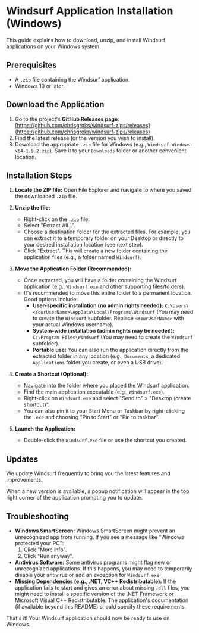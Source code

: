 # Windsurf Application Installation (Windows)

This guide explains how to download, unzip, and install Windsurf applications on your Windows system.

## Prerequisites

-   A `.zip` file containing the Windsurf application.
-   Windows 10 or later.

## Download the Application

1.  Go to the project's **GitHub Releases page**: [https://github.com/chrisgroks/windsurf-zips/releases](https://github.com/chrisgroks/windsurf-zips/releases)
2.  Find the latest release (or the version you wish to install).
3.  Download the appropriate `.zip` file for Windows (e.g., `Windsurf-Windows-x64-1.9.2.zip`). Save it to your `Downloads` folder or another convenient location.

## Installation Steps

1.  **Locate the ZIP file:** Open File Explorer and navigate to where you saved the downloaded `.zip` file.

2.  **Unzip the file:**
    *   Right-click on the `.zip` file.
    *   Select "Extract All...".
    *   Choose a destination folder for the extracted files. For example, you can extract it to a temporary folder on your Desktop or directly to your desired installation location (see next step).
    *   Click "Extract". This will create a new folder containing the application files (e.g., a folder named `Windsurf`).

3.  **Move the Application Folder (Recommended):**
    *   Once extracted, you will have a folder containing the Windsurf application (e.g., `Windsurf.exe` and other supporting files/folders).
    *   It's recommended to move this entire folder to a permanent location. Good options include:
        *   **User-specific installation (no admin rights needed):** `C:\Users\<YourUserName>\AppData\Local\Programs\Windsurf` (You may need to create the `Windsurf` subfolder. Replace `<YourUserName>` with your actual Windows username).
        *   **System-wide installation (admin rights may be needed):** `C:\Program Files\Windsurf` (You may need to create the `Windsurf` subfolder).
        *   **Portable use:** You can also run the application directly from the extracted folder in any location (e.g., `Documents`, a dedicated `Applications` folder you create, or even a USB drive).

4.  **Create a Shortcut (Optional):**
    *   Navigate into the folder where you placed the Windsurf application.
    *   Find the main application executable (e.g., `Windsurf.exe`).
    *   Right-click on `Windsurf.exe` and select "Send to" > "Desktop (create shortcut)".
    *   You can also pin it to your Start Menu or Taskbar by right-clicking the `.exe` and choosing "Pin to Start" or "Pin to taskbar".

5.  **Launch the Application:**
    *   Double-click the `Windsurf.exe` file or use the shortcut you created.

## Updates

We update Windsurf frequently to bring you the latest features and improvements. 

When a new version is available, a popup notification will appear in the top right corner of the application prompting you to update.

## Troubleshooting

*   **Windows SmartScreen:** Windows SmartScreen might prevent an unrecognized app from running. If you see a message like "Windows protected your PC":
    1.  Click "More info".
    2.  Click "Run anyway".
*   **Antivirus Software:** Some antivirus programs might flag new or unrecognized applications. If this happens, you may need to temporarily disable your antivirus or add an exception for `Windsurf.exe`.
*   **Missing Dependencies (e.g., .NET, VC++ Redistributable):** If the application fails to start and gives an error about missing `.dll` files, you might need to install a specific version of the .NET Framework or Microsoft Visual C++ Redistributable. The application's documentation (if available beyond this README) should specify these requirements.

That's it! Your Windsurf application should now be ready to use on Windows.

